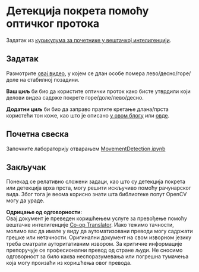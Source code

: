 <!--
CO_OP_TRANSLATOR_METADATA:
{
  "original_hash": "3d53d6409f80970f7281a45dee35328a",
  "translation_date": "2025-08-25T23:05:37+00:00",
  "source_file": "lessons/4-ComputerVision/06-IntroCV/lab/README.md",
  "language_code": "sr"
}
-->
# Детекција покрета помоћу оптичког протока

Задатак из [курикулума за почетнике у вештачкој интелигенцији](https://aka.ms/ai-beginners).

## Задатак

Размотрите [овај видео](../../../../../../lessons/4-ComputerVision/06-IntroCV/lab/palm-movement.mp4), у којем се длан особе помера лево/десно/горе/доле на стабилној позадини.

**Ваш циљ** би био да користите оптички проток како бисте утврдили који делови видеа садрже покрете горе/доле/лево/десно.

**Додатни циљ** би био да заправо пратите кретање длана/прста користећи тон коже, као што је описано [у овом блогу](https://dev.to/amarlearning/finger-detection-and-tracking-using-opencv-and-python-586m) или [овде](http://www.benmeline.com/finger-tracking-with-opencv-and-python/).

## Почетна свеска

Започните лабораторију отварањем [MovementDetection.ipynb](../../../../../../lessons/4-ComputerVision/06-IntroCV/lab/MovementDetection.ipynb)

## Закључак

Понекад се релативно сложени задаци, као што су детекција покрета или детекција врха прста, могу решити искључиво помоћу рачунарског вида. Због тога је веома корисно знати шта библиотеке попут OpenCV могу да ураде.

**Одрицање од одговорности**:  
Овај документ је преведен коришћењем услуге за превођење помоћу вештачке интелигенције [Co-op Translator](https://github.com/Azure/co-op-translator). Иако тежимо тачности, молимо вас да имате у виду да аутоматизовани преводи могу садржати грешке или нетачности. Оригинални документ на свом изворном језику треба сматрати ауторитативним извором. За критичне информације препоручује се професионални превод од стране људи. Не сносимо одговорност за било каква неспоразумевања или погрешна тумачења која могу произаћи из коришћења овог превода.